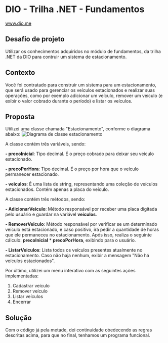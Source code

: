 # DIO - Trilha .NET - Fundamentos
www.dio.me

## Desafio de projeto
Utilizar os conhecimentos adquiridos no módulo de fundamentos, da trilha .NET da DIO para contruir um sistema de estacionamento.


## Contexto
Você foi contratado para construir um sistema para um estacionamento, que será usado para gerenciar os veículos estacionados e realizar suas operações, como por exemplo adicionar um veículo, remover um veículo (e exibir o valor cobrado durante o período) e listar os veículos.

## Proposta
Utilizei uma classe chamada "Estacionamento", conforme o diagrama abaixo:
![Diagrama de classe estacionamento](diagrama_classe_estacionamento.png)

A classe contém três variáveis, sendo:

**- precoInicial**: Tipo decimal. É o preço cobrado para deixar seu veículo estacionado.

**- precoPorHora**: Tipo decimal. É o preço por hora que o veículo permanecer estacionado.

**- veiculos**: É uma lista de string, representando uma coleção de veículos estacionados. Contém apenas a placa do veículo.

A classe contém três métodos, sendo:

**- AdicionarVeiculo**: Método responsável por receber uma placa digitada pelo usuário e guardar na variável **veiculos**.

**- RemoverVeiculo**: Método responsável por verificar se um determinado veículo está estacionado, e caso positivo, irá pedir a quantidade de horas que ele permaneceu no estacionamento. Após isso, realiza o seguinte cálculo: **precoInicial** * **precoPorHora**, exibindo para o usuário.

**- ListarVeiculos**: Lista todos os veículos presentes atualmente no estacionamento. Caso não haja nenhum, exibir a mensagem "Não há veículos estacionados".

Por último, utilizei um menu interativo com as seguintes ações implementadas:
1. Cadastrar veículo
2. Remover veículo
3. Listar veículos
4. Encerrar


## Solução
Com o código já pela metade, dei continuidade obedecendo as regras descritas acima, para que no final, tenhamos um programa funcional.
